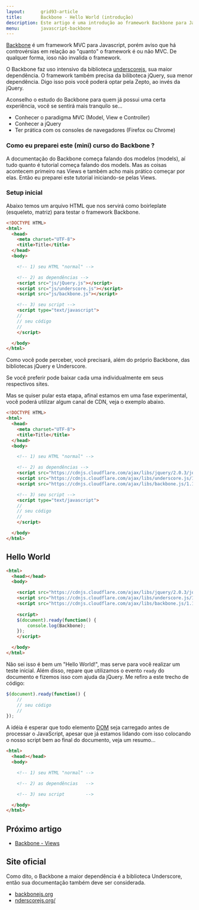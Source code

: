 ```yaml
---
layout:      grid93-article
title:       Backbone - Hello World (introdução)
description: Este artigo é uma introdução ao framework Backbone para JavaScript, acompanha um Hello World.
menu:        javascript-backbone
---
```


[Backbone](http://backbonejs.org/ "link-externo") é um framework MVC para Javascript, porém aviso que há controvérsias
em relação ao "quanto" o framework é ou não MVC. De qualquer forma, ioso não invalida o framework.

O Backbone faz uso intensivo da biblioteca [underscorejs](http://underscorejs.org/ "link-externo"), sua maior dependência.
O framework também precisa da biliboteca jQuery, sua menor dependência. Digo isso pois você poderá optar pela Zepto, ao invés da 
jQuery.

Aconselho o estudo do Backbone para quem já possui uma certa experiência, você se sentirá mais tranquilo se...

- Conhecer o paradigma MVC (Model, View e Controller)
- Conhecer a jQuery
- Ter prática com os consoles de navegadores (Firefox ou Chrome)



### Como eu preparei este (mini) curso do Backbone ?

A documentação do Backbone começa falando dos modelos (models), aí tudo quanto é tutorial começa falando dos models.
Mas as coisas acontecem primeiro nas Views e também acho mais prático começar por elas. Então eu preparei este tutorial
iniciando-se pelas Views.



### Setup inicial

Abaixo temos um arquivo HTML que nos servirá como boirleplate (esqueleto, matriz) para testar o framework Backbone.

```html
<!DOCTYPE HTML>
<html>
  <head>
    <meta charset="UTF-8">
    <title>Title</title>
  </head>
  <body>

    <!-- 1) seu HTML "normal" --> 

    <!-- 2) as dependências --> 
    <script src="js/jQuery.js"></script>
    <script src="js/underscore.js"></script>
    <script src="js/backbone.js"></script>

    <!-- 3) seu script --> 
    <script type="text/javascript">
    //
    // seu código
    //
    </script>

  </body>
</html>
```

Como você pode perceber, você precisará, além do próprio Backbone, das bibliotecas jQuery e Underscore.

Se você preferir pode baixar cada uma individualmente em seus respectivos sites.

Mas se quiser pular esta etapa, afinal estamos em uma fase experimental, você poderá utilizar algum canal de CDN, veja
o exemplo abaixo.

```html
<!DOCTYPE HTML>
<html>
  <head>
    <meta charset="UTF-8">
    <title>Title</title>
  </head>
  <body>

    <!-- 1) seu HTML "normal" --> 

    <!-- 2) as dependências --> 
    <script src="https://cdnjs.cloudflare.com/ajax/libs/jquery/2.0.3/jquery.js"></script>
    <script src="https://cdnjs.cloudflare.com/ajax/libs/underscore.js/1.5.2/underscore-min.js"></script>
    <script src="https://cdnjs.cloudflare.com/ajax/libs/backbone.js/1.1.0/backbone-min.js"></script>

    <!-- 3) seu script --> 
    <script type="text/javascript">
    //
    // seu código
    //
    </script>

  </body>
</html>
```


Hello World
---

```html
<html>
  <head></head>
  <body>

    <script src="https://cdnjs.cloudflare.com/ajax/libs/jquery/2.0.3/jquery.js"></script>
    <script src="https://cdnjs.cloudflare.com/ajax/libs/underscore.js/1.5.2/underscore-min.js"></script>
    <script src="https://cdnjs.cloudflare.com/ajax/libs/backbone.js/1.1.0/backbone-min.js"></script>
    
    <script>
    $(document).ready(function() {
        console.log(Backbone);
    });
    </script>

  </body>
</html>
```

Não sei isso é bem um "Hello World!", mas serve para você realizar um teste inicial. Além disso, repare que utilizamos 
o evento `ready` do documento e fizemos isso com ajuda da jQuery. Me refiro a este trecho de código:

```javascript
$(document).ready(function() {
    //
    // seu código
    //
});
```

A idéia é esperar que todo elemento [DOM](/javascript/dom/) seja carregado antes de processar o JavaScript, apesar que já estamos lidando
com isso colocando o nosso script bem ao final do documento, veja um resumo...

```html
<html>
  <head></head>
  <body>

    <!-- 1) seu HTML "normal" --> 

    <!-- 2) as dependências   --> 

    <!-- 3) seu script        --> 

  </body>
</html>
```


Próximo artigo
--

- [Backbone - Views](/javascript/backbone-views/)



Site oficial
---

Como dito, o Backbone a maior dependência é a biblioteca Underscore, então sua documentação também deve ser considerada.

- [backbonejs.org](http://backbonejs.org/ "link-externo")
- [nderscorejs.org/](http://underscorejs.org/ "link-externo")
